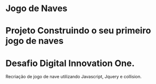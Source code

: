 # Jogo de Naves

# Projeto Construindo o seu primeiro jogo de naves

# Desafio Digital Innovation One.

Recriação de jogo de nave utilizando Javascript, Jquery e collision.
